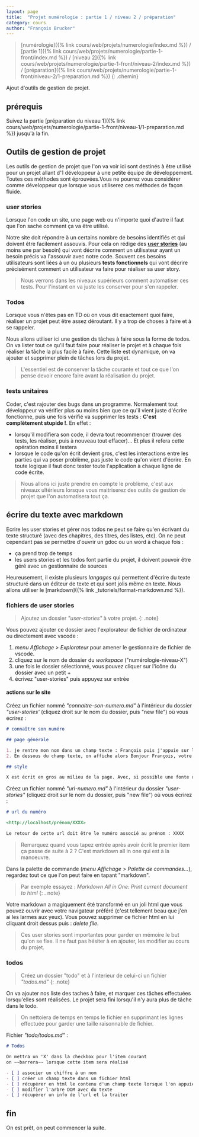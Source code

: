 ```yaml
---
layout: page
title:  "Projet numérologie : partie 1 / niveau 2 / préparation"
category: cours
author: "François Brucker"
---
```


> [numérologie]({% link cours/web/projets/numerologie/index.md %}) / [partie 1]({% link cours/web/projets/numerologie/partie-1-front/index.md %}) / [niveau 2]({% link cours/web/projets/numerologie/partie-1-front/niveau-2/index.md %}) / [préparation]({% link cours/web/projets/numerologie/partie-1-front/niveau-2/1-preparation.md %})
{: .chemin}

Ajout d'outils de gestion de projet.

## prérequis

Suivez la partie [préparation du niveau 1]({% link cours/web/projets/numerologie/partie-1-front/niveau-1/1-preparation.md %}) jusqu'à la fin.

## Outils de gestion de projet

Les outils de gestion de projet que l'on va voir ici sont destinés à être utilisé pour un projet allant d'1 développeur à une petite équipe de développement. Toutes ces méthodes sont éprouvées.Vous ne pourrez vous considérer comme développeur que lorsque vous utiliserez ces méthodes de façon fluide.

### user stories

Lorsque l'on code un site, une page web ou n'importe quoi d'autre il faut que l'on sache comment ça va être utilisé.

Notre site doit répondre à un certains nombre de besoins identifiés et qui doivent être facilement assouvis. Pour cela on rédige des [**user stories**](https://fr.wikipedia.org/wiki/R%C3%A9cit_utilisateur) (au moins une par besoin) qui vont décrire comment un utilisateur ayant un besoin précis va l'assouvir avec notre code. Souvent ces besoins utilisateurs sont liées à un ou plusieurs **tests fonctionnels** qui vont décrire précisément comment un
utilisateur va faire pour réaliser sa user story.

> Nous verrons dans les niveaux supérieurs comment automatiser ces tests. Pour l'instant on va juste les conserver pour s'en rappeler.

### Todos

Lorsque vous n'êtes pas en TD où on vous dit exactement quoi faire, réaliser un projet peut être assez déroutant. Il y a trop de choses à faire et à se rappeler.

Nous allons utiliser ici une gestion ds tâches à faire sous la forme de todos. On va lister tout ce qu'il faut faire pour réaliser le projet et à chaque fois réaliser la tâche la plus facile à faire. Cette liste est dynamique, on va ajouter et supprimer plein de tâches lors du projet.

> L'essentiel est de conserver la tâche courante et tout ce que l'on pense devoir encore faire avant la réalisation du projet.

### tests unitaires

Coder, c'est rajouter des bugs dans un programme. Normalement tout développeur va vérifier plus ou moins bien que ce qu'il vient juste d'écrire fonctionne, puis une fois vérifié va supprimer les tests : **C'est complètement stupide !**. En effet :

* lorsqu'il modifiera son code, il devra tout recommencer (trouver des tests, les réaliser, puis à nouveau tout effacer)... Et plus il refera cette opération moins il testera
* lorsque le code qu'on écrit devient gros, c'est les interactions entre les parties qui va poser problème, pas juste le code qu'on vient d'écrire. En toute logique il faut donc tester toute l'application à chaque ligne de code écrite.

> Nous allons ici juste prendre en compte le problème, c'est aux niveaux ultérieurs lorsque vous maitriserez des outils de gestion de projet que l'on automatisera tout ça.

## écrire du texte avec markdown

Ecrire les user stories et gérer nos todos ne peut se faire qu'en écrivant du texte structuré (avec des chapitres, des titres, des listes, etc).  On ne peut cependant pas se permettre d'ouvrir un gdoc ou un word à chaque fois :

* ça prend trop de temps
* les users stories et les todos font partie du projet, il doivent pouvoir être géré avec un gestionnaire de sources

Heureusement, il existe plusieurs *langages* qui permettent d'écrire du texte structuré dans un éditeur de texte et qui sont jolis même en texte. Nous allons utiliser le [markdown]({% link _tutoriels/format-markdown.md %}).

### fichiers de user stories

> Ajoutez un dossier *"user-stories"* à votre projet.
{: .note}

Vous pouvez ajouter ce dossier avec l'explorateur de fichier de ordinateur ou directement avec vscode :

1. *menu Affichage > Explorateur* pour amener le gestionnaire de fichier de vscode.
2. cliquez sur le nom de dossier du *workspace* ("numérologie-niveau-X")
3. une fois le dossier sélectionné, vous pouvez cliquer sur l'icône du dossier avec un petit +
4. écrivez "user-stories" puis appuyez sur entrée

#### actions sur le site

Créez un fichier nommé *"connaitre-son-numero.md"* à l'intérieur du dossier *"user-stories'* (cliquez droit sur le nom du dossier, puis "new file") où vous écrirez :

```markdown
# connaître son numéro

## page générale

1. je rentre mon nom dans un champ texte : François puis j'appuie sur la touche entrée.
2. En dessous du champ texte, on affiche alors Bonjour François, votre numéro est le X

## style 

X est écrit en gros au milieu de la page. Avec, si possible une fonte rigolote.
```

Créez un fichier nommé *"url-numero.md"* à l'intérieur du dossier *"user-stories"* (cliquez droit sur le nom du dossier, puis "new file") où vous écrirez :

```markdown
# url du numéro

<http://localhost/prénom/XXXX>

Le retour de cette url doit être le numéro associé au prénom : XXXX
```

> Remarquez quand vous tapez entrée après avoir écrit le premier item ça passe de suite à 2 ? C'est markdown all in one qui est à la manoeuvre.

Dans la palette de commande (*menu Affichage > Palette de commandes...*), regardez tout ce que l'on peut faire en tapant "markdown".

> Par exemple essayez : *Markdown All in One: Print current document to html*
{: . note}

Votre markdown a magiquement été transformé en un joli html que vous pouvez ouvrir avec votre navigateur préféré (c'est tellement beau que j'en ai les larmes aux yeux). Vous pouvez supprimer ce fichier html en lui cliquant droit dessus puis : *delete file*.

> Ces user stories sont importantes pour garder en mémoire le but qu'on se fixe. Il ne faut pas hésiter à en ajouter, les modifier au cours du projet.

### todos

> Créez un dossier "todo" et à l'interieur de celui-ci un fichier *"todos.md"*
{: .note}

On va ajouter nos liste des taches à faire, et marquer ces tâches effectuées lorsqu'elles sont réalisées. Le projet sera fini lorsqu'il n'y aura plus de tâche dans le todo.

> On nettoiera de temps en temps le fichier en supprimant les lignes effectuée pour garder une taille raisonnable de fichier.

Fichier *"todo/todos.md"* :

```markdown
# Todos

On mettra un 'X' dans la checkbox pour l'item courant
on ~~barrera~~ lorsque cette item sera réalisé

- [ ] associer un chiffre à un nom
- [ ] créer un champ texte dans un fichier html
- [ ] récupérer en html le contenu d'un champ texte lorsque l'on appuie sur la touche entrée
- [ ] modifier l'arbre DOM avec du texte
- [ ] récupérer un info de l'url et la traiter
```

## fin

On est prêt, on peut commencer la suite.
